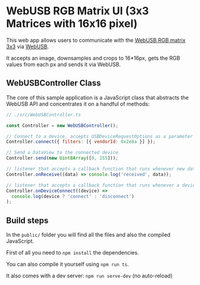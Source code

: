 # WebUSB RGB Matrix UI (3x3 Matrices with 16x16 pixel)

This web app allows users to communicate with the [WebUSB RGB matrix 3x3](https://github.com/nico-martin/webusb-rgb-matrix-3x3) via [WebUSB](https://developer.mozilla.org/en-US/docs/Web/API/USB).

It accepts an image, downsamples and crops to 16*16px, gets the RGB values from each px and sends it via WebUSB.

## WebUSBController Class
The core of this sample application is a JavaScript class that abstracts the WebUSB API and concentrates it on a handful of methods:

```javascript
// ./src/WebUSBController.ts

const Controller = new WebUSBController();

// Connect to a device, accepts USBDeviceRequestOptions as a parameter
Controller.connect({ filters: [{ vendorId: 0x2e8a }] });

// Send a DataView to the connected device
Controller.send(new Uint8Array([0, 255]));

// listener that accepts a callback function that runs whenever new data (DataView) is sent
Controller.onReceive((data) => console.log('received', data));

// listener that accepts a callback function that runs whenever a device is connected or disconnected
Controller.onDeviceConnect((device) =>
  console.log(device ? 'connect' : 'disconnect')
);
```

## Build steps

In the `public/` folder you will find all the files and also the compiled JavaScript.

First of all you need to `npm install` the dependencies.

You can also compile it yourself using `npm run ts`.

It also comes with a dev server: `npm run serve-dev` (no auto-reload)